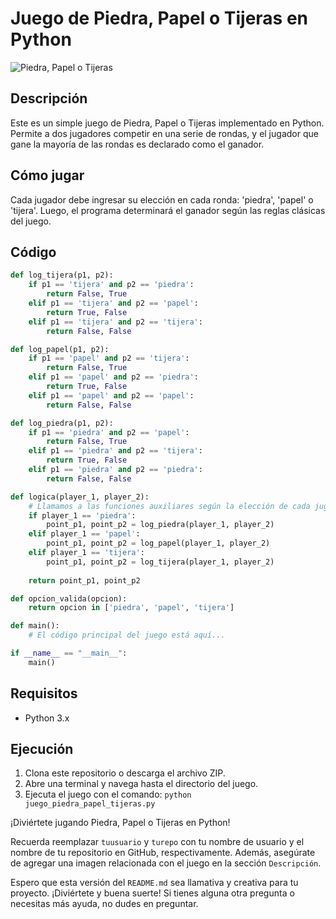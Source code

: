 # Juego de Piedra, Papel o Tijeras en Python

![Piedra, Papel o Tijeras](https://github.com/tuusuario/turepo/blob/main/imagen.png)

## Descripción

Este es un simple juego de Piedra, Papel o Tijeras implementado en Python. Permite a dos jugadores competir en una serie de rondas, y el jugador que gane la mayoría de las rondas es declarado como el ganador.

## Cómo jugar

Cada jugador debe ingresar su elección en cada ronda: 'piedra', 'papel' o 'tijera'. Luego, el programa determinará el ganador según las reglas clásicas del juego.

## Código

```python
def log_tijera(p1, p2):
    if p1 == 'tijera' and p2 == 'piedra':
        return False, True
    elif p1 == 'tijera' and p2 == 'papel':
        return True, False
    elif p1 == 'tijera' and p2 == 'tijera':
        return False, False

def log_papel(p1, p2):
    if p1 == 'papel' and p2 == 'tijera':
        return False, True
    elif p1 == 'papel' and p2 == 'piedra':
        return True, False
    elif p1 == 'papel' and p2 == 'papel':
        return False, False

def log_piedra(p1, p2):
    if p1 == 'piedra' and p2 == 'papel':
        return False, True
    elif p1 == 'piedra' and p2 == 'tijera':
        return True, False
    elif p1 == 'piedra' and p2 == 'piedra':
        return False, False

def logica(player_1, player_2):
    # Llamamos a las funciones auxiliares según la elección de cada jugador
    if player_1 == 'piedra':
        point_p1, point_p2 = log_piedra(player_1, player_2)
    elif player_1 == 'papel':
        point_p1, point_p2 = log_papel(player_1, player_2)
    elif player_1 == 'tijera':
        point_p1, point_p2 = log_tijera(player_1, player_2)
  
    return point_p1, point_p2

def opcion_valida(opcion):
    return opcion in ['piedra', 'papel', 'tijera']

def main():
    # El código principal del juego está aquí...

if __name__ == "__main__":
    main()
```


## Requisitos

* Python 3.x

## Ejecución

1. Clona este repositorio o descarga el archivo ZIP.
2. Abre una terminal y navega hasta el directorio del juego.
3. Ejecuta el juego con el comando: `python juego_piedra_papel_tijeras.py`

¡Diviértete jugando Piedra, Papel o Tijeras en Python!

Recuerda reemplazar `tuusuario` y `turepo` con tu nombre de usuario y el nombre de tu repositorio en GitHub, respectivamente. Además, asegúrate de agregar una imagen relacionada con el juego en la sección `Descripción`.

Espero que esta versión del `README.md` sea llamativa y creativa para tu proyecto. ¡Diviértete y buena suerte! Si tienes alguna otra pregunta o necesitas más ayuda, no dudes en preguntar.
